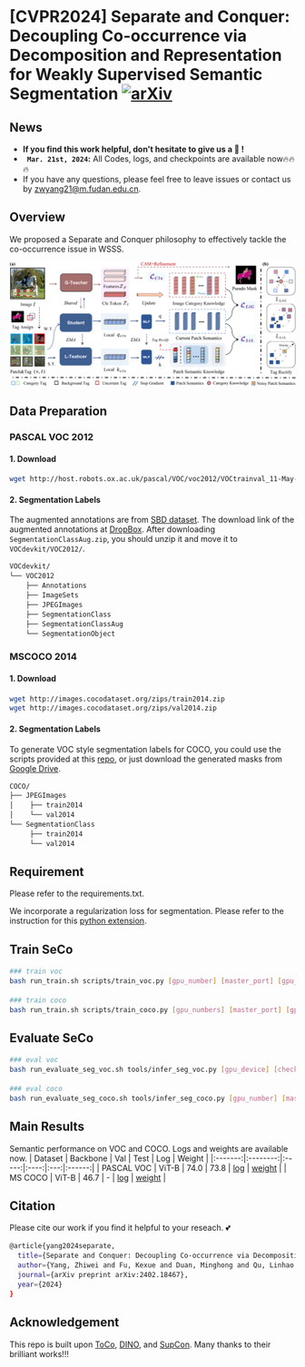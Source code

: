 # [CVPR2024] Separate and Conquer: Decoupling Co-occurrence via Decomposition and Representation for Weakly Supervised Semantic Segmentation [![arXiv](https://img.shields.io/badge/arXiv-2303.02506-b31b1b.svg)](http://arxiv.org/abs/2402.18467)


## News

* **If you find this work helpful, don't hesitate to give us a :star2: !**
* **` Mar. 21st, 2024`:** All Codes, logs, and checkpoints are available now🔥🔥🔥
* If you have any questions, please feel free to leave issues or contact us by zwyang21@m.fudan.edu.cn.

## Overview
We proposed a Separate and Conquer philosophy to effectively tackle the co-occurrence issue in WSSS. 
<p align="middle">
<img src="/sources/main_fig.png" alt="SeCo pipeline" width="1200px">
</p>


## Data Preparation

### PASCAL VOC 2012

#### 1. Download

``` bash
wget http://host.robots.ox.ac.uk/pascal/VOC/voc2012/VOCtrainval_11-May-2012.tar
```
#### 2. Segmentation Labels

The augmented annotations are from [SBD dataset](http://home.bharathh.info/pubs/codes/SBD/download.html). The download link of the augmented annotations at
[DropBox](https://www.dropbox.com/s/oeu149j8qtbs1x0/SegmentationClassAug.zip?dl=0). After downloading ` SegmentationClassAug.zip `, you should unzip it and move it to `VOCdevkit/VOC2012/`. 

``` bash
VOCdevkit/
└── VOC2012
    ├── Annotations
    ├── ImageSets
    ├── JPEGImages
    ├── SegmentationClass
    ├── SegmentationClassAug
    └── SegmentationObject
```

### MSCOCO 2014

#### 1. Download
``` bash
wget http://images.cocodataset.org/zips/train2014.zip
wget http://images.cocodataset.org/zips/val2014.zip
```

#### 2. Segmentation Labels

To generate VOC style segmentation labels for COCO, you could use the scripts provided at this [repo](https://github.com/alicranck/coco2voc), or just download the generated masks from [Google Drive](https://drive.google.com/file/d/147kbmwiXUnd2dW9_j8L5L0qwFYHUcP9I/view?usp=share_link).

``` bash
COCO/
├── JPEGImages
│    ├── train2014
│    └── val2014
└── SegmentationClass
     ├── train2014
     └── val2014
```

## Requirement

Please refer to the requirements.txt. 

We incorporate a regularization loss for segmentation. Please refer to the instruction for this [python extension](https://github.com/meng-tang/rloss/tree/master/pytorch#build-python-extension-module).

## Train SeCo
``` bash
### train voc
bash run_train.sh scripts/train_voc.py [gpu_number] [master_port] [gpu_device] train_voc

### train coco
bash run_train.sh scripts/train_coco.py [gpu_numbers] [master_port] [gpu_devices] train_coco
```

## Evaluate SeCo
``` bash
### eval voc
bash run_evaluate_seg_voc.sh tools/infer_seg_voc.py [gpu_device] [checkpoint_path]

### eval coco
bash run_evaluate_seg_coco.sh tools/infer_seg_coco.py [gpu_number] [master_port] [gpu_device] [checkpoint_path]
```

## Main Results
Semantic performance on VOC and COCO. Logs and weights are available now.
| Dataset | Backbone |  Val  | Test | Log | Weight |
|:-------:|:--------:|:-----:|:----:|:---:|:------:|
|   PASCAL VOC   |   ViT-B  | 74.0  | 73.8 | [log](logs/voc_train.log) | [weight](https://drive.google.com/file/d/1m5Yezcs1EPUuyJq1U_W0WuyPNj2Me4wT/view?usp=sharing)       |
|   MS COCO  |   ViT-B  |  46.7 |   -  | [log](logs/coco_train.log) | [weight](https://drive.google.com/file/d/1XpazzVBmSMwFsa7ei_Av22PGKA7pq7V0/view?usp=sharing)       |

## Citation 
Please cite our work if you find it helpful to your reseach. :two_hearts:
```bash
@article{yang2024separate,
  title={Separate and Conquer: Decoupling Co-occurrence via Decomposition and Representation for Weakly Supervised Semantic Segmentation},
  author={Yang, Zhiwei and Fu, Kexue and Duan, Minghong and Qu, Linhao and Wang, Shuo and Song, Zhijian},
  journal={arXiv preprint arXiv:2402.18467},
  year={2024}
}
```


## Acknowledgement
This repo is built upon [ToCo](https://github.com/rulixiang/ToCo), [DINO](https://github.com/facebookresearch/dino), and [SupCon](https://github.com/HobbitLong/SupContrast.git). Many thanks to their brilliant works!!!

